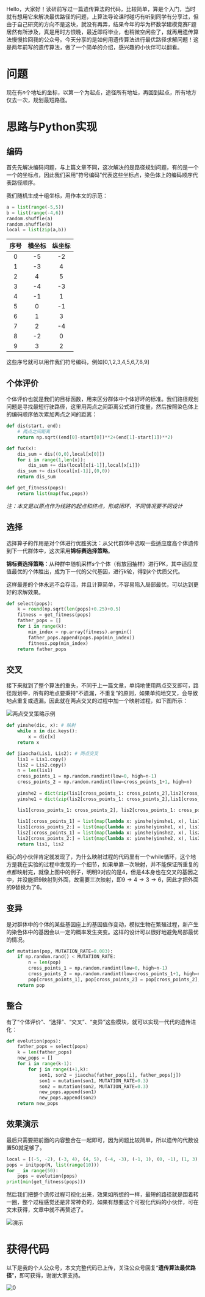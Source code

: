Hello，大家好！读研前写过一篇遗传算法的代码，比较简单，算是个入门，当时就有想用它来解决最优路径的问题，上算法导论课时碰巧有听到同学有分享过，但由于自己研究的方向不是这块，就没有再弄，结果今年的华为杯数学建模竞赛F题居然有所涉及，真是用时方恨晚，最近即将毕业，也稍微空闲些了，就再用遗传算法慢慢捡回我的公众号。今天分享的是如何用遗传算法进行最优路径求解问题！这是两年前写的遗传算法，做了一个简单的介绍，感兴趣的小伙伴可以翻看。

# 问题

现在有$n$个地址的坐标，以第一个为起点，途径所有地址，再回到起点，所有地方仅去一次，规划最短路径。

# 思路与Python实现

## 编码

首先先解决编码问题，与上篇文章不同，这次解决的是路径规划问题，有的是一个一个的坐标点，因此我们采用“符号编码”代表这些坐标点，染色体上的编码顺序代表路径顺序。

我们随机生成十组坐标，用作本文的示范：

```python
a = list(range(-5,5))
b = list(range(-4,6))
random.shuffle(a)
random.shuffle(b)
local = list(zip(a,b))
```

| 序号 | 横坐标 | 纵坐标 |
| :--: | :----: | :----: |
|  0   |   -5   |   -2   |
|  1   |   -3   |   4    |
|  2   |   4    |   5    |
|  3   |   -4   |   -3   |
|  4   |   -1   |   1    |
|  5   |   0    |   -1   |
|  6   |   1    |   3    |
|  7   |   2    |   -4   |
|  8   |   -2   |   0    |
|  9   |   3    |   2    |

这些序号就可以用作我们符号编码，例如[0,1,2,3,4,5,6,7,8,9]

## 个体评价

个体评价也就是我们的目标函数，用来区分群体中个体好坏的标准。我们路径规划问题是寻找最短行驶路径，这里用两点之间距离公式进行度量，然后按照染色体上的编码顺序依次累加两点之间的距离：

```python
def dis(start, end):
    # 两点之间距离
    return np.sqrt((end[0]-start[0])**2+(end[1]-start[1])**2)

def fuc(x):
    dis_sum = dis((0,0),local[x[0]])
    for i in range(1,len(x)):
        dis_sum += dis(local[x[i-1]],local[x[i]])
    dis_sum += dis(local[x[-1]],(0,0))
    return dis_sum

def get_fitness(pops):
    return list(map(fuc,pops))
```

*注：本文是以原点作为线路的起点和终点，形成闭环，不同情况要不同设计*

## 选择

选择算子的作用是对个体进行优胜劣汰：从父代群体中选取一些适应度高个体遗传到下一代群体中，这次采用**锦标赛选择策略**。

**锦标赛选择策略**：从种群中随机采样$s$个个体（有放回抽样）进行PK，其中适应度值最优的个体胜出，成为下一代的父代基因，进行$k$轮，得到$k$个优质父代。

这样最差的个体永远不会存活，并且计算简单，不容易陷入局部最优，可以达到更好的求解效果。

```python
def select(pops):
    k = round(np.sqrt(len(pops)+0.25)+0.5)
    fitness = get_fitness(pops)
    father_pops = []
    for i in range(k):
        min_index = np.array(fitness).argmin()
        father_pops.append(pops.pop(min_index))
        fitness.pop(min_index)
    return father_pops
```

## 交叉

接下来就到了整个算法的重头，不同于上一篇文章，单纯地使用两点交叉即可，路径规划中，所有的地点要秉持“不遗漏，不重复”的原则，如果单纯地交叉，会导致地点重复或遗漏。因此就在两点交叉的过程中加一个映射过程，如下图所示：

![两点交叉策略示例](.\figures\两点交叉策略示例.png)

```python
def yinshe(dic, x): # 映射
    while x in dic.keys():
        x = dic[x]
    return x

def jiaocha(Lis1, Lis2): # 两点交叉
    lis1 = Lis1.copy()
    lis2 = Lis2.copy()
    n = len(lis1)
    cross_points_1 = np.random.randint(low=0, high=n-1)
    cross_points_2 = np.random.randint(low=cross_points_1+1, high=n)
    
    yinshe2 = dict(zip(lis1[cross_points_1: cross_points_2],lis2[cross_points_1: cross_points_2]))
    yinshe1 = dict(zip(lis2[cross_points_1: cross_points_2],lis1[cross_points_1: cross_points_2]))

    lis1[cross_points_1: cross_points_2], lis2[cross_points_1: cross_points_2] = lis2[cross_points_1: cross_points_2], lis1[cross_points_1: cross_points_2]
    
    lis1[:cross_points_1] = list(map(lambda x: yinshe(yinshe1, x), lis1[:cross_points_1]))
    lis1[cross_points_2:] = list(map(lambda x: yinshe(yinshe1, x), lis1[cross_points_2:]))
    lis2[:cross_points_1] = list(map(lambda x: yinshe(yinshe2, x), lis2[:cross_points_1]))
    lis2[cross_points_2:] = list(map(lambda x: yinshe(yinshe2, x), lis2[cross_points_2:]))
    return lis1, lis2
```

细心的小伙伴肯定就发现了，为什么映射过程的代码里有一个while循环，这个地方是我在实验的过程中发现的一个细节，如果单靠一次映射，并不能保证所重复的点都映射完，就像上图中的例子，明明$9$对应的是$4$，但是$4$本身也在交叉的基因之中，并没能把9映射到外面，故需要三次映射，即$9 \rightarrow 4 \rightarrow 3 \rightarrow 6$，因此才把外面的$9$替换为了$6$。

## 变异

是对群体中的个体的某些基因座上的基因值作变动，模拟生物在繁殖过程，新产生的染色体中的基因会以一定的概率发生突变。这样的设计可以很好地避免局部最优的情况。

```python
def mutation(pop, MUTATION_RATE=0.003):
    if np.random.rand() < MUTATION_RATE:
        n = len(pop)
        cross_points_1 = np.random.randint(low=0, high=n-1)
        cross_points_2 = np.random.randint(low=cross_points_1+1, high=n)
        pop[cross_points_1], pop[cross_points_2] = pop[cross_points_2], pop[cross_points_1]
    return pop
```

## 整合

有了“个体评价”、“选择”、“交叉”、“变异”这些模块，就可以实现一代代的遗传进化：

```python
def evolution(pops):
    father_pops = select(pops)
    k = len(father_pops)
    new_pops = []
    for i in range(k-1):
        for j in range(i+1,k):
            son1, son2 = jiaocha(father_pops[i], father_pops[j])
            son1 = mutation(son1, MUTATION_RATE=0.3)
            son2 = mutation(son2, MUTATION_RATE=0.3)
            new_pops.append(son1)
            new_pops.append(son2)
    return new_pops
```

## 效果演示

最后只需要把前面的内容整合在一起即可，因为问题比较简单，所以遗传的代数设置50就足够了。

```python
local = [(-5, -2), (-3, 4), (4, 5), (-4, -3), (-1, 1), (0, -1), (1, 3), (2, -4), (-2, 0), (3, 2)]
pops = initpop(N, list(range(10)))
for _ in range(50):
    pops = evolution(pops)
print(min(get_fitness(pops)))
```

然后我们把整个遗传过程可视化出来，效果如所想的一样，最短的路径就是围着转一圈，整个过程感觉还是非常神奇的，如果有想要这个可视化代码的小伙伴，可在文末获得，文章中就不再赘述了。

![演示](.\figures\演示.gif)

# 获得代码

以下是我的个人公众号，本文完整代码已上传，关注公众号回复“**遗传算法最优路径**”，即可获得，谢谢大家支持。

![0](.\figures\0.jpg)
